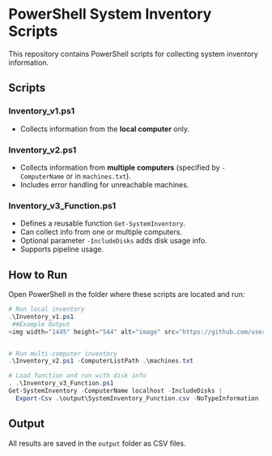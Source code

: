 # PowerShell System Inventory Scripts

This repository contains PowerShell scripts for collecting system inventory information.

## Scripts

### Inventory_v1.ps1
- Collects information from the **local computer** only.

### Inventory_v2.ps1
- Collects information from **multiple computers** (specified by `-ComputerName` or in `machines.txt`).
- Includes error handling for unreachable machines.

### Inventory_v3_Function.ps1
- Defines a reusable function `Get-SystemInventory`.
- Can collect info from one or multiple computers.
- Optional parameter `-IncludeDisks` adds disk usage info.
- Supports pipeline usage.

## How to Run

Open PowerShell in the folder where these scripts are located and run:

```powershell
# Run local inventory
.\Inventory_v1.ps1
 ##Example Output
<img width="1445" height="544" alt="image" src="https://github.com/user-attachments/assets/d852e93b-04e6-43e7-bc6b-c5d6323e725b" />


# Run multi-computer inventory
.\Inventory_v2.ps1 -ComputerListPath .\machines.txt

# Load function and run with disk info
. .\Inventory_v3_Function.ps1
Get-SystemInventory -ComputerName localhost -IncludeDisks |
  Export-Csv .\output\SystemInventory_Function.csv -NoTypeInformation
```

## Output

All results are saved in the `output` folder as CSV files.
